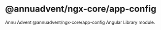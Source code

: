
# @annuadvent/ngx-core/app-config

Annu Advent @annuadvent/ngx-core/app-config Angular Library module.
